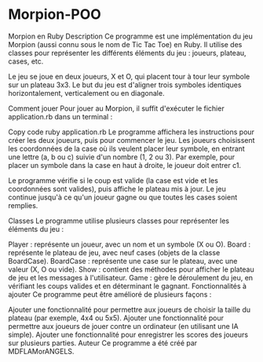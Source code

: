 # Morpion-POO
Morpion en Ruby
Description
Ce programme est une implémentation du jeu Morpion (aussi connu sous le nom de Tic Tac Toe) en Ruby. Il utilise des classes pour représenter les différents éléments du jeu : joueurs, plateau, cases, etc.

Le jeu se joue en deux joueurs, X et O, qui placent tour à tour leur symbole sur un plateau 3x3. Le but du jeu est d'aligner trois symboles identiques horizontalement, verticalement ou en diagonale.

Comment jouer
Pour jouer au Morpion, il suffit d'exécuter le fichier application.rb dans un terminal :

Copy code
ruby application.rb
Le programme affichera les instructions pour créer les deux joueurs, puis pour commencer le jeu. Les joueurs choisissent les coordonnées de la case où ils veulent placer leur symbole, en entrant une lettre (a, b ou c) suivie d'un nombre (1, 2 ou 3). Par exemple, pour placer un symbole dans la case en haut à droite, le joueur doit entrer c1.

Le programme vérifie si le coup est valide (la case est vide et les coordonnées sont valides), puis affiche le plateau mis à jour. Le jeu continue jusqu'à ce qu'un joueur gagne ou que toutes les cases soient remplies.

Classes
Le programme utilise plusieurs classes pour représenter les éléments du jeu :

Player : représente un joueur, avec un nom et un symbole (X ou O).
Board : représente le plateau de jeu, avec neuf cases (objets de la classe BoardCase).
BoardCase : représente une case sur le plateau, avec une valeur (X, O ou vide).
Show : contient des méthodes pour afficher le plateau de jeu et les messages à l'utilisateur.
Game : gère le déroulement du jeu, en vérifiant les coups valides et en déterminant le gagnant.
Fonctionnalités à ajouter
Ce programme peut être amélioré de plusieurs façons :

Ajouter une fonctionnalité pour permettre aux joueurs de choisir la taille du plateau (par exemple, 4x4 ou 5x5).
Ajouter une fonctionnalité pour permettre aux joueurs de jouer contre un ordinateur (en utilisant une IA simple).
Ajouter une fonctionnalité pour enregistrer les scores des joueurs sur plusieurs parties.
Auteur
Ce programme a été créé par MDFLAMorANGELS.
